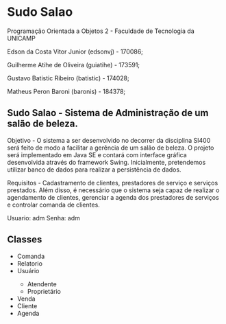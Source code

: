 # Sudo Salao
Programação Orientada a Objetos 2 - Faculdade de Tecnologia da UNICAMP

Edson da Costa Vitor Junior (edsonvj) - 170086;

Guilherme Atihe de Oliveira (guiatihe) - 173591;

Gustavo Batistic Ribeiro (batistic) - 174028;

Matheus Peron Baroni (baronis) - 184378;


<h2>Sudo Salao - Sistema de Administração de um salão de beleza.</h2>

Objetivo - O sistema a ser desenvolvido no decorrer da disciplina SI400 será feito de modo a facilitar a gerência de um salão de beleza. O projeto será implementado em Java SE e contará com interface gráfica desenvolvida através do framework Swing. Inicialmente, pretendemos utilizar banco de dados para realizar a persistência de dados.

Requisitos - Cadastramento de clientes, prestadores de serviço e serviços prestados. Além disso, é necessário que o sistema seja capaz de realizar o agendamento de clientes, gerenciar a agenda dos prestadores de serviços e controlar comanda de clientes.

Usuario: adm
Senha: adm

<h2> Classes </h2>
  <ul> 
    <li> Comanda </li>
    <li> Relatorio </li>
    <li> Usuário </li>
    <ul>
        <li>Atendente</li>
        <li>Proprietário</li>
    </ul>
    <li> Venda </li>
    <li> Cliente </li>
    <li> Agenda </li>
  </ul>

